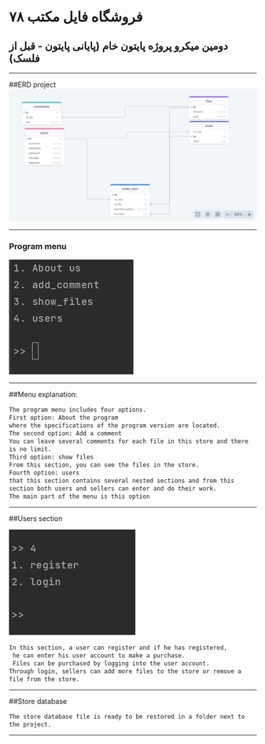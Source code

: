# فروشگاه فایل مکتب ۷۸
**دومین میکرو پروژه پایتون خام (پایانی پایتون - قبل از فلسک)**
---
---

##ERD project
![erd project](erd.jpg)

---

### Program menu

![program menu](program_menu.jpg)


---
##Menu explanation:

```text
The program menu includes four options.
First option: About the program
where the specifications of the program version are located.
The second option: Add a comment
You can leave several comments for each file in this store and there is no limit.
Third option: show files
From this section, you can see the files in the store.
Fourth option: users
that this section contains several nested sections and from this section both users and sellers can enter and do their work.
The main part of the menu is this option
```
---
##Users section

![users section](users_section.jpg)

```text
In this section, a user can register and if he has registered,
 he can enter his user account to make a purchase.
 Files can be purchased by logging into the user account.
Through login, sellers can add more files to the store or remove a file from the store.
```
---

##Store database

```text
The store database file is ready to be restored in a folder next to the project.

```

---




